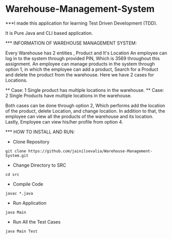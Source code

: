 # Warehouse-Management-System

 ***I made this application for learning Test Driven Development (TDD).

It is Pure Java and CLI based application.  

*** INFORMATION OF WAREHOUSE MANAGEMENT SYSTEM:

Every Warehouse has 2 entities , Product and It's Location
An employee can log in to the system through provided PIN, Which is 3569 throughout this assignment.
An employee can manage products in the system through option 1, in which the employee can add a product, Search for a Product and delete the product from the warehouse.
Here we have 2 cases for Locations.

** Case: 1
Single product has multiple locations in the warehouse.
** Case: 2
Single Products have multiple locations in the warehouse.

Both cases can be done through option 2, Which performs add the location of the product, delete Location, and change location.
In addition to that, the employee can view all the products of the warehouse and its location.
Lastly, Employee can view his/her profile from option 4.


*** HOW TO INSTALL AND RUN:

* Clone Repository
```
git clone https://github.com/jainilsevalia/Warehouse-Management-System.git
```

* Change Directory to SRC
```
cd src
```

* Compile Code
```
javac *.java
```
* Run Application
```
java Main
```
* Run All the Test Cases
```
java Main Test
```
